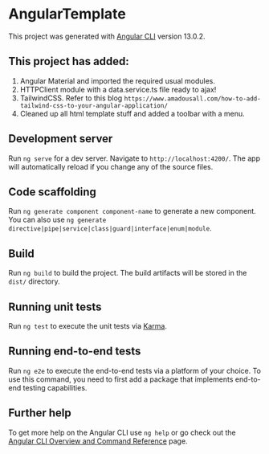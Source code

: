 # AngularTemplate

This project was generated with [Angular CLI](https://github.com/angular/angular-cli) version 13.0.2.

## This project has added:

1. Angular Material and imported the required usual modules.
2. HTTPClient module with a data.service.ts file ready to ajax!
3. TailwindCSS. Refer to this blog `https://www.amadousall.com/how-to-add-tailwind-css-to-your-angular-application/`
4. Cleaned up all html template stuff and added a toolbar with a menu.

## Development server

Run `ng serve` for a dev server. Navigate to `http://localhost:4200/`. The app will automatically reload if you change any of the source files.

## Code scaffolding

Run `ng generate component component-name` to generate a new component. You can also use `ng generate directive|pipe|service|class|guard|interface|enum|module`.

## Build

Run `ng build` to build the project. The build artifacts will be stored in the `dist/` directory.

## Running unit tests

Run `ng test` to execute the unit tests via [Karma](https://karma-runner.github.io).

## Running end-to-end tests

Run `ng e2e` to execute the end-to-end tests via a platform of your choice. To use this command, you need to first add a package that implements end-to-end testing capabilities.

## Further help

To get more help on the Angular CLI use `ng help` or go check out the [Angular CLI Overview and Command Reference](https://angular.io/cli) page.
